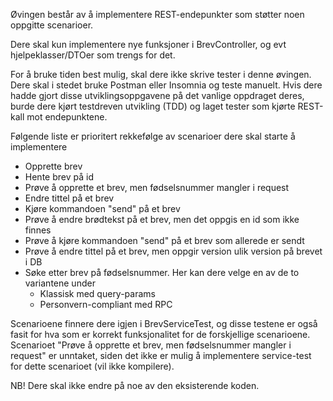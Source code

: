 Øvingen består av å implementere REST-endepunkter som støtter noen oppgitte scenarioer. 

Dere skal kun implementere nye funksjoner i BrevController, og evt hjelpeklasser/DTOer som trengs for det.

For å bruke tiden best mulig, skal dere ikke skrive tester i denne øvingen. Dere skal i stedet bruke Postman eller
Insomnia og teste manuelt. Hvis dere hadde gjort disse utviklingsoppgavene på det vanlige oppdraget deres, burde dere
kjørt testdreven utvikling (TDD) og laget tester som kjørte REST-kall mot endepunktene.

Følgende liste er prioritert rekkefølge av scenarioer dere skal starte å implementere
- Opprette brev
- Hente brev på id
- Prøve å opprette et brev, men fødselsnummer mangler i request
- Endre tittel på et brev
- Kjøre kommandoen "send" på et brev
- Prøve å endre brødtekst på et brev, men det oppgis en id som ikke finnes
- Prøve å kjøre kommandoen "send" på et brev som allerede er sendt
- Prøve å endre tittel på et brev, men oppgir version ulik version på brevet i DB
- Søke etter brev på fødselsnummer. Her kan dere velge en av de to variantene under
  - Klassisk med query-params
  - Personvern-compliant med RPC

Scenarioene finnere dere igjen i BrevServiceTest, og disse testene er også fasit for hva som er korrekt 
funksjonalitet for de forskjellige scenarioene. Scenarioet "Prøve å opprette et brev, men fødselsnummer mangler i 
request" er unntaket, siden det ikke er mulig å implementere service-test for dette scenarioet (vil ikke kompilere).

NB! Dere skal ikke endre på noe av den eksisterende koden.